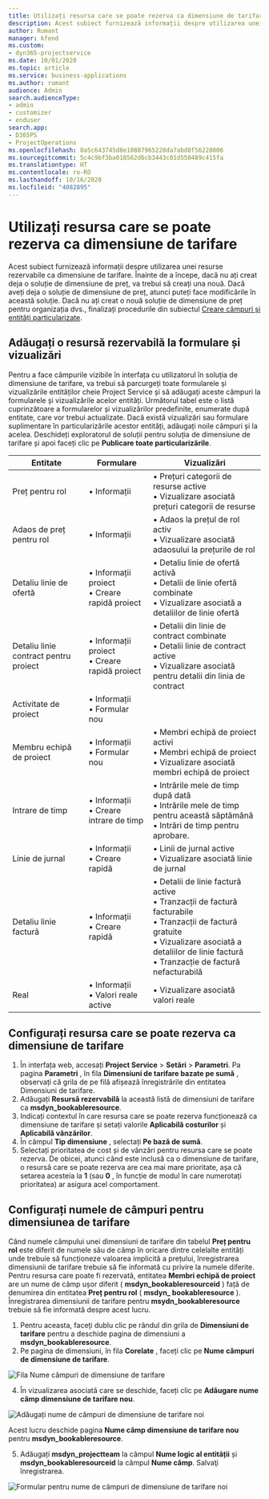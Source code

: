 ```yaml
---
title: Utilizați resursa care se poate rezerva ca dimensiune de tarifare
description: Acest subiect furnizează informații despre utilizarea unei resurse rezervabile ca dimensiune de tarifare.
author: Rumant
manager: kfend
ms.custom:
- dyn365-projectservice
ms.date: 10/01/2020
ms.topic: article
ms.service: business-applications
ms.author: rumant
audience: Admin
search.audienceType:
- admin
- customizer
- enduser
search.app:
- D365PS
- ProjectOperations
ms.openlocfilehash: 8a5c643745d8e10887965228da7abd8f56228006
ms.sourcegitcommit: 5c4c9bf3ba018562d6cb3443c01d550489c415fa
ms.translationtype: HT
ms.contentlocale: ro-RO
ms.lasthandoff: 10/16/2020
ms.locfileid: "4082895"
---
```

# <a name="use-bookable-resource-as-a-pricing-dimension"></a>Utilizați resursa care se poate rezerva ca dimensiune de tarifare
Acest subiect furnizează informații despre utilizarea unei resurse rezervabile ca dimensiune de tarifare. Înainte de a începe, dacă nu ați creat deja o soluție de dimensiune de preț, va trebui să creați una nouă. Dacă aveți deja o soluție de dimensiune de preț, atunci puteți face modificările în această soluție. Dacă nu ați creat o nouă soluție de dimensiune de preț pentru organizația dvs., finalizați procedurile din subiectul [Creare câmpuri și entități particularizate](create-custom-fields-entities.md).

## <a name="add-bookable-resource-to-forms-and-views"></a>Adăugați o resursă rezervabilă la formulare și vizualizări
Pentru a face câmpurile vizibile în interfața cu utilizatorul în soluția de dimensiune de tarifare, va trebui să parcurgeți toate formularele și vizualizările entităților cheie Project Service și să adăugați aceste câmpuri la formularele și vizualizările acelor entități.
Următorul tabel este o listă cuprinzătoare a formularelor și vizualizărilor predefinite, enumerate după entitate, care vor trebui actualizate. Dacă există vizualizări sau formulare suplimentare în particularizările acestor entități, adăugați noile câmpuri și la acelea.
Deschideți exploratorul de soluții pentru soluția de dimensiune de tarifare și apoi faceți clic pe **Publicare toate particularizările**.


|   Entitate        | Formulare   |Vizualizări        |
| ------------------------------|---------------------------------|----------------------------------|
|  Preț pentru rol|• Informații |• Prețuri categorii de resurse active<br> • Vizualizare asociată prețuri categorii de resurse|
|  Adaos de preț pentru rol|• Informații|• Adaos la prețul de rol activ<br>• Vizualizare asociată adaosului la prețurile de rol|
|  Detaliu linie de ofertă|• Informații proiect<br>• Creare rapidă proiect|• Detaliu linie de ofertă activă<br>• Detalii de linie ofertă combinate<br>• Vizualizare asociată a detaliilor de linie ofertă|
|  Detaliu linie contract pentru proiect|• Informații proiect<br>• Creare rapidă proiect|• Detalii din linie de contract combinate<br>• Detalii linie de contract active<br>• Vizualizare asociată pentru detalii din linia de contract|
|  Activitate de proiect|• Informații<br>• Formular nou||
|  Membru echipă de proiect|• Informații<br>• Formular nou|• Membri echipă de proiect activi<br>• Membri echipă de proiect<br>• Vizualizare asociată membri echipă de proiect|
|  Intrare de timp|• Informații<br>• Creare intrare de timp|• Intrările mele de timp după dată<br>• Intrările mele de timp pentru această săptămână<br>• Intrări de timp pentru aprobare.|
|  Linie de jurnal|• Informații<br>• Creare rapidă|• Linii de jurnal active<br>• Vizualizare asociată linie de jurnal|
|  Detaliu linie factură|• Informații<br>• Creare rapidă|• Detalii de linie factură active<br>• Tranzacții de factură facturabile<br>• Tranzacții de factură gratuite<br>• Vizualizare asociată a detaliilor de linie factură<br>• Tranzacție de factură nefacturabilă|
|  Real|• Informații<br>• Valori reale active|• Vizualizare asociată valori reale|

## <a name="set-up-bookable-resource-as-a-pricing-dimension"></a>Configurați resursa care se poate rezerva ca dimensiune de tarifare

1. În interfața web, accesați **Project Service** > **Setări** > **Parametri**. Pa pagina **Parametri** , în fila **Dimensiuni de tarifare bazate pe sumă** , observați că grila de pe filă afișează înregistrările din entitatea Dimensiuni de tarifare. 
2. Adăugați **Resursă rezervabilă** la această listă de dimensiuni de tarifare ca **msdyn_bookableresource**. 
3. Indicați contextul în care resursa care se poate rezerva funcționează ca dimensiune de tarifare și setați valorile **Aplicabilă costurilor** și **Aplicabilă vânzărilor**.
4. În câmpul **Tip dimensiune** , selectați **Pe bază de sumă**. 
5. Selectați prioritatea de cost și de vânzări pentru resursa care se poate rezerva. De obicei, atunci când este inclusă ca o dimensiune de tarifare, o resursă care se poate rezerva are cea mai mare prioritate, așa că setarea acesteia la **1** (sau **0** , în funcție de modul în care numerotați prioritatea) ar asigura acel comportament.

## <a name="set-up-pricing-dimension-field-names"></a>Configurați numele de câmpuri pentru dimensiunea de tarifare

Când numele câmpului unei dimensiuni de tarifare din tabelul **Preț pentru rol** este diferit de numele său de câmp în oricare dintre celelalte entități unde trebuie să funcționeze valoarea implicită a prețului, înregistrarea dimensiunii de tarifare trebuie să fie informată cu privire la numele diferite.    
Pentru resursa care poate fi rezervată, entitatea **Membri echipă de proiect** are un nume de câmp ușor diferit ( **msdyn_bookableresourceid** ) față de denumirea din entitatea **Preț pentru rol** ( **msdyn_ bookableresource** ). Înregistrarea dimensiunii de tarifare pentru **msydn_bookableresource** trebuie să fie informată despre acest lucru. 
1. Pentru aceasta, faceți dublu clic pe rândul din grila de **Dimensiuni de tarifare** pentru a deschide pagina de dimensiuni a **msdyn_bookableresource**.
2. Pe pagina de dimensiuni, în fila **Corelate** , faceți clic pe **Nume câmpuri de dimensiune de tarifare**.

 ![Fila Nume câmpuri de dimensiune de tarifare](media/PD-fieldname.png)

4. În vizualizarea asociată care se deschide, faceți clic pe **Adăugare nume câmp dimensiune de tarifare nou**.

 ![Adăugați nume de câmpuri de dimensiune de tarifare noi](media/Add-NewPD-fieldname.png)


Acest lucru deschide pagina **Nume câmp dimensiune de tarifare nou** pentru **msdyn_bookableresource**. 

5. Adăugați **msdyn_projectteam** la câmpul **Nume logic al entității** și **msdyn_bookableresourceid** la câmpul **Nume câmp**. Salvaţi înregistrarea.

 ![Formular pentru nume de câmpuri de dimensiune de tarifare noi](media/PD-fieldname-Added.png)
